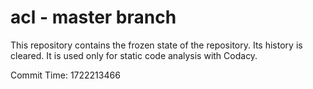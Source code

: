 # acl - master branch

This repository contains the frozen state of the repository.
Its history is cleared. It is used only for static code
analysis with Codacy.

Commit Time: 1722213466